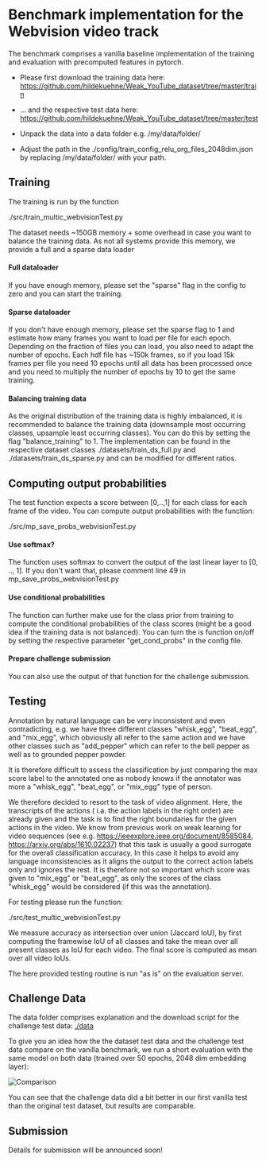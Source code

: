 
# Benchmark implementation for the Webvision video track

The benchmark comprises a vanilla baseline implementation of the training and evaluation with precomputed features in pytorch. 

- Please first download the training data here:
https://github.com/hildekuehne/Weak_YouTube_dataset/tree/master/train

- ... and the respective test data here:
https://github.com/hildekuehne/Weak_YouTube_dataset/tree/master/test

- Unpack the data into a data folder e.g. /my/data/folder/

- Adjust the path in the ./config/train_config_relu_org_files_2048dim.json by replacing /my/data/folder/ with your path.

## Training

The training is run by the function

./src/train_multic_webvisionTest.py

The dataset needs ~150GB memory + some overhead in case you want to balance the training data. As not all systems provide this memory, we provide a full and a sparse data loader

#### Full dataloader

If you have enough memory, please set the "sparse" flag in the config to zero and you can start the training.

#### Sparse dataloader

If you don't have enough memory, please set the sparse flag to 1 and estimate how many frames you want to load per file for each epoch. Depending on the fraction of files you can load, you also need to adapt the number of epochs. Each hdf file has ~150k frames, so if you load 15k frames per file you need 10 epochs until all data has been processed once and you need to multiply the number of epochs by 10 to get the same training.

#### Balancing training data

As the original distribution of the training data is highly imbalanced, it is recommended to balance the training data (downsample most occurring classes, upsample least occurring classes). You can do this by setting the flag "balance_training" to 1. The implementation can be found in the respective dataset classes ./datasets/train_ds_full.py and ./datasets/train_ds_sparse.py and can be modified for different ratios.


## Computing output probabilities

The test function expects a score between [0,..,1] for each class for each frame of the video. You can compute output probabilities with the function:

./src/mp_save_probs_webvisionTest.py

#### Use softmax?

The function uses softmax to convert the output of the last linear layer to [0, .., 1]. If you don't want that, please comment line 49 in mp_save_probs_webvisionTest.py

#### Use conditional probabilities

The function can further make use for the class prior from training to compute the conditional probabilities of the class scores (might be a good idea if the training data is not balanced). You can turn the is function on/off by setting the respective parameter "get_cond_probs" in the config file.

#### Prepare challenge submission

You can also use the output of that function for the challenge submission.


## Testing


Annotation by natural language can be very inconsistent and even contradicting, e.g. we have three different classes "whisk_egg", "beat_egg", and "mix_egg", which obviously all refer to the same action and we have other classes such as "add_pepper" which can refer to the bell pepper as well as to grounded pepper powder.

It is therefore difficult to assess the classification by just comparing the max score label to the annotated one as nobody knows if the annotator was more a "whisk_egg", "beat_egg", or "mix_egg" type of person.

We therefore decided to resort to the task of video alignment. Here, the transcripts of the actions ( i.a. the action labels in the right order) are already given and the task is to find the right boundaries for the given actions in the video. We know from previous work on weak learning for video sequences (see e.g. https://ieeexplore.ieee.org/document/8585084, https://arxiv.org/abs/1610.02237) that this task is usually a good surrogate for the overall classification accuracy. In this case it helps to avoid any language inconsistencies as it aligns the output to the correct action labels only and ignores the rest. It is therefore not so important which score was given to "mix_egg" or "beat_egg", as only the scores of the class "whisk_egg" would be considered (if this was the annotation).

For testing please run the function:

./src/test_multic_webvisionTest.py

We measure accuracy as intersection over union (Jaccard IoU), by first computing the framewise IoU of all classes and take the mean over all present classes as IoU for each video. The final score is computed as mean over all video IoUs. 

The here provided testing routine is run "as is" on the evaluation server.



## Challenge Data

The data folder comprises explanation and the download script for the challenge test data: [./data](./data)

To give you an idea how the the dataset test data and the challenge test data compare on the vanilla benchmark, we run a short evaluation with the same model on both data (trained over 50 epochs, 2048 dim embedding layer):

![Comparison](https://hildekuehne.github.io/img/comp_test_challenge.png)

You can see that the challenge data did a bit better in our first vanilla test than the original test dataset, but results are comparable.

## Submission

Details for submission will be announced soon!



